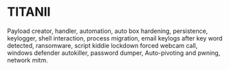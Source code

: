 # TITANII
Payload creator, handler, automation, auto box hardening, persistence, keylogger, shell interaction, process migration, email keylogs after key word detected, ransomware, script kiddie lockdown forced webcam call, windows defender autokiller, password dumper, Auto-pivoting and pwning, network mitm.
